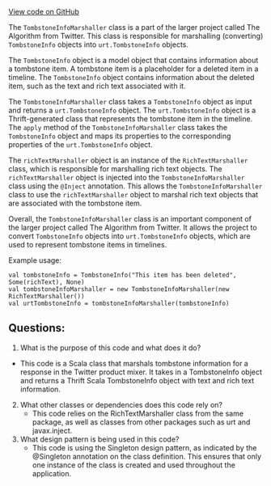[View code on GitHub](https://github.com/misbahsy/the-algorithm/product-mixer/core/src/main/scala/com/twitter/product_mixer/core/functional_component/marshaller/response/urt/item/tombstone/TombstoneInfoMarshaller.scala)

The `TombstoneInfoMarshaller` class is a part of the larger project called The Algorithm from Twitter. This class is responsible for marshalling (converting) `TombstoneInfo` objects into `urt.TombstoneInfo` objects. 

The `TombstoneInfo` object is a model object that contains information about a tombstone item. A tombstone item is a placeholder for a deleted item in a timeline. The `TombstoneInfo` object contains information about the deleted item, such as the text and rich text associated with it.

The `TombstoneInfoMarshaller` class takes a `TombstoneInfo` object as input and returns a `urt.TombstoneInfo` object. The `urt.TombstoneInfo` object is a Thrift-generated class that represents the tombstone item in the timeline. The `apply` method of the `TombstoneInfoMarshaller` class takes the `TombstoneInfo` object and maps its properties to the corresponding properties of the `urt.TombstoneInfo` object. 

The `richTextMarshaller` object is an instance of the `RichTextMarshaller` class, which is responsible for marshalling rich text objects. The `richTextMarshaller` object is injected into the `TombstoneInfoMarshaller` class using the `@Inject` annotation. This allows the `TombstoneInfoMarshaller` class to use the `richTextMarshaller` object to marshal rich text objects that are associated with the tombstone item.

Overall, the `TombstoneInfoMarshaller` class is an important component of the larger project called The Algorithm from Twitter. It allows the project to convert `TombstoneInfo` objects into `urt.TombstoneInfo` objects, which are used to represent tombstone items in timelines. 

Example usage:

```
val tombstoneInfo = TombstoneInfo("This item has been deleted", Some(richText), None)
val tombstoneInfoMarshaller = new TombstoneInfoMarshaller(new RichTextMarshaller())
val urtTombstoneInfo = tombstoneInfoMarshaller(tombstoneInfo)
```
## Questions: 
 1. What is the purpose of this code and what does it do?
   - This code is a Scala class that marshals tombstone information for a response in the Twitter product mixer. It takes in a TombstoneInfo object and returns a Thrift Scala TombstoneInfo object with text and rich text information.
2. What other classes or dependencies does this code rely on?
   - This code relies on the RichTextMarshaller class from the same package, as well as classes from other packages such as urt and javax.inject.
3. What design pattern is being used in this code?
   - This code is using the Singleton design pattern, as indicated by the @Singleton annotation on the class definition. This ensures that only one instance of the class is created and used throughout the application.